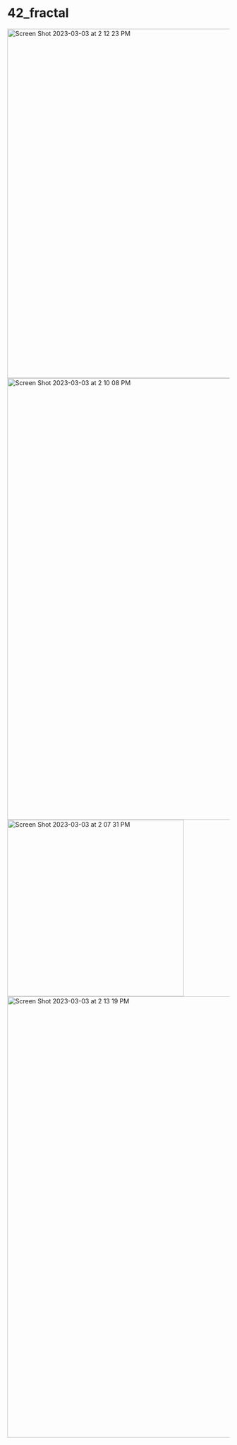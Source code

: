 # 42_fractal

<img width="791" alt="Screen Shot 2023-03-03 at 2 12 23 PM" src="https://user-images.githubusercontent.com/112464371/222729495-8f15d59c-7143-4bbe-887b-96e2ea11c138.png">
<img width="1000" alt="Screen Shot 2023-03-03 at 2 10 08 PM" src="https://user-images.githubusercontent.com/112464371/222729507-a0d3cf69-300e-4029-ba4a-f55625773272.png">
<img width="400" alt="Screen Shot 2023-03-03 at 2 07 31 PM" src="https://user-images.githubusercontent.com/112464371/222729512-e70580a2-e46c-4ebb-8850-643620c380b1.png">
<img width="999" alt="Screen Shot 2023-03-03 at 2 13 19 PM" src="https://user-images.githubusercontent.com/112464371/222729514-d8407ddc-3130-4d80-8a55-497edc561ce2.png">
